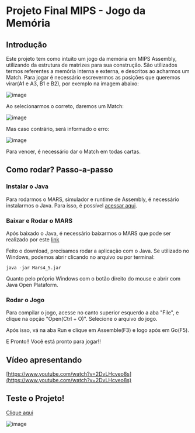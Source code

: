 # Projeto Final MIPS - Jogo da Memória 

## Introdução

Este projeto tem como intuito um jogo da memória em MIPS Assembly, utilizando da estrutura de matrizes para sua construção. São utilizados termos referentes a memória interna e externa, e descritos ao acharmos um Match. Para jogar é necessário escrevermos as posições que queremos virar(A1 e A3, B1 e B2), por exemplo na imagem abaixo:

![image](https://github.com/user-attachments/assets/c1327a95-e03c-418a-afd3-b6a708e0816e)

Ao selecionarmos o correto, daremos um Match:

![image](https://github.com/user-attachments/assets/1e95843d-99ff-4567-917a-1a0020fc7c1c)

Mas caso contrário, será informado o erro:

![image](https://github.com/user-attachments/assets/226d0c48-2afe-4718-8821-468be5bcdb50)

Para vencer, é necessário dar o Match em todas cartas.

## Como rodar? Passo-a-passo

### Instalar o Java

Para rodarmos o MARS, simulador e runtime de Assembly, é necessário instalarmos o Java. Para isso, é possível [acessar aqui](https://www.java.com/pt-BR/download/help/download_options_pt-br.html). 

### Baixar e Rodar o MARS

Após baixado o Java, é necessário baixarmos o MARS que pode ser realizado por este [link](https://github.com/dpetersanderson/MARS/releases/download/v.4.5.1/Mars4_5.jar)

Feito o download, precisamos rodar a aplicação com o Java. Se utilizado no Windows, podemos abrir clicando no arquivo ou por terminal:
```
java -jar Mars4_5.jar
```

Quanto pelo próprio Windows com o botão direito do mouse e abrir com Java Open Plataform.

### Rodar o Jogo

Para compilar o jogo, acesse no canto superior esquerdo a aba "File", e clique na opção "Open(Ctrl + O)". Selecione o arquivo do jogo.

Após isso, vá na aba Run e clique em Assemble(F3) e logo após em Go(F5).

E Pronto!! Você está pronto para jogar!!

## Vídeo apresentando
[https://www.youtube.com/watch?v=2DvLHcveo8s](https://www.youtube.com/watch?v=2DvLHcveo8s)

## Teste o Projeto!
[Clique aqui](https://jogo-memoria-ecru.vercel.app/)

![image](https://github.com/user-attachments/assets/948fabc6-cfbb-408b-92e0-b5aa6cc36b45)




